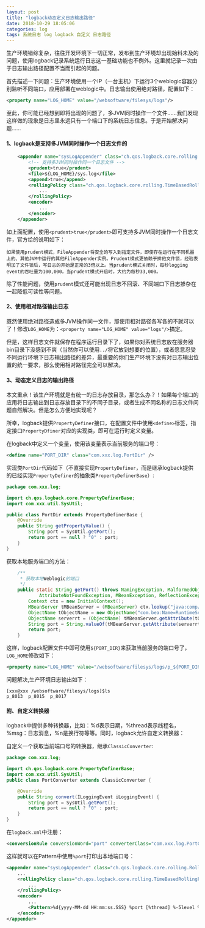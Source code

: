 ```yaml
---
layout: post
title: "logback动态定义日志输出路径"
date: 2018-10-29 18:05:06
categories: log
tags: 系统日志 log logback 自定义 日志路径
---
```

生产环境错综复杂，往往开发环境下一切正常，发布到生产环境却出现始料未及的问题，使用logback记录系统运行日志这一基础功能也不例外。这里就记录一次由于日志输出路径配置不当而引起的问题。 <!-- excerpt -->

首先描述一下问题：生产环境使用一个IP（一台主机）下运行3个weblogic容器分别监听不同端口，应用部署在weblogic中。日志输出使用绝对路径，配置如下：

```xml
<property name="LOG_HOME" value="/websoftware/filesys/logs"/>
```

至此，你可能已经想到即将出现的问题了，多JVM同时操作一个文件……我们发现这样做的现象是日志里永远只有一个端口下的系统日志信息。于是开始解决问题……

#### 1、logback是支持多JVM同时操作一个日志文件的

```xml
    <appender name="sysLogAppender" class="ch.qos.logback.core.rolling.RollingFileAppender">
        <!-- 支持多JVM同时操作同一个日志文件 -->
        <prudent>true</prudent> 
        <file>${LOG_HOME}/sys.log</file>
        <append>true</append>
        <rollingPolicy class="ch.qos.logback.core.rolling.TimeBasedRollingPolicy">
            ...
        </rollingPolicy>
        <encoder>
            ...
        </encoder>
    </appender>
``` 

如上面配置，使用`<prudent>true</prudent>`即可支持多JVM同时操作一个日志文件，官方给的说明如下：

    如果使用prudent模式，FileAppender将安全的写入到指定文件，即使存在运行在不同机器上的、其他JVM中运行的其他FileAppender实例。Prudent模式更依赖于排他文件锁，经验表明加了文件锁后，写日志的开始是正常的3倍以上。当prudent模式关闭时，每秒logging event的吞吐量为100,000，当prudent模式开启时，大约为每秒33,000。

除了性能问题，使用`prudent`模式还可能出现日志不回滚、不同端口下日志掺杂在一起降低可读性等问题。

#### 2、使用相对路径输出日志

既然使用绝对路径造成多JVM操作同一文件，那使用相对路径各写各的不就可以了！修改`LOG_HOME`为：`<property name="LOG_HOME" value="logs"/>`搞定。

但是，这样日志文件就保存在程序运行目录下了，如果你对系统日志放在服务器bin目录下没感到不爽（当然你可以使用`../`将它放到想要的位置），或者愿意忍受不同运行环境下日志输出路径的差异，最重要的你们生产环境下没有对日志输出位置的统一要求，那么使用相对路径完全可以解决。

#### 3、动态定义日志的输出路径

本文重点！该生产环境就是有统一的日志存放目录，那怎么办？！如果每个端口的应用将日志输出到日志存放目录下的不同子目录，或者生成不同名称的日志文件问题自然解决。但是怎么方便地实现呢？

所幸，logback提供`PropertyDefiner`接口，在配置文件中使用`<define>`标签，指定接口`PropertyDfiner`对应的实现类，即可在运行时定义变量。

在logback中定义一个变量，使用该变量表示当前服务的端口号：

```xml
<define name="PORT_DIR" class="com.xxx.log.PortDir" />
```

实现类`PortDir`代码如下（不直接实现`PropertyDefiner`，而是继承logback提供的已经实现`PropertyDefiner`的抽象类`PropertyDefinerBase`）:

```java
package com.xxx.log;

import ch.qos.logback.core.PropertyDefinerBase;
import com.xxx.util.SysUtil;

public class PortDir extends PropertyDefinerBase {
    @Override
    public String getPropertyValue() {
        String port = SysUtil.getPort();
        return port == null ? "0" : port;
    }
}
```

获取本地服务端口的方法：

```java
    /**
     * 获取本地Weblogic的端口
     */
    public static String getPort() throws NamingException, MalformedObjectNameException,
            AttributeNotFoundException, MBeanException, ReflectionException, InstanceNotFoundException {
        Context ctx = new InitialContext();
        MBeanServer tMBeanServer = (MBeanServer) ctx.lookup("java:comp/env/jmx/runtime");
        ObjectName tObjectName = new ObjectName("com.bea:Name=RuntimeService,Type=weblogic.management.mbeanservers.runtime.RuntimeServiceMBean");
        ObjectName serverrt = (ObjectName) tMBeanServer.getAttribute(tObjectName, "ServerRuntime");
        String port = String.valueOf(tMBeanServer.getAttribute(serverrt, "ListenPort"));
        return port;
    }
```

这样，logback配置文件中即可使用`${PORT_DIR}`来获取当前服务的端口号了，`LOG_HOME`修改如下：

```xml
<property name="LOG_HOME" value="/websoftware/filesys/logs/p_${PORT_DIR}"/>
```

问题解决,生产环境日志输出如下：

```
[xxx@xxx /websoftware/filesys/logs]$ls
p_8013  p_8015  p_8017
```

#### 附、自定义转换器

logback中提供多种转换器，比如：%d表示日期，%thread表示线程名，%msg：日志消息，%n是换行符等等。同时，logback允许自定义转换器：

自定义一个获取当前端口号的转换器，继承`ClassicConverter`:

```java
package com.xxx.log;

import ch.qos.logback.core.PropertyDefinerBase;
import com.xxx.util.SysUtil;
public class PortConverter extends ClassicConverter {

    @Override
    public String convert(ILoggingEvent iLoggingEvent) {
        String port = SysUtil.getPort();
        return port == null ? "0" : port;
    }
}
```

在`logback.xml`中注册：

```xml
<conversionRule conversionWord="port" converterClass="com.xxx.log.PortConverter" />
```

这样就可以在Pattern中使用`%port`打印出本地端口号：

```xml
<appender name="sysLogAppender" class="ch.qos.logback.core.rolling.RollingFileAppender">
    ...
    <rollingPolicy class="ch.qos.logback.core.rolling.TimeBasedRollingPolicy">
        ...
    </rollingPolicy>
    <encoder>
        ...
        <Pattern>%d{yyyy-MM-dd HH:mm:ss.SSS} %port [%thread] %-5level %logger{50} - %msg%n</Pattern>
    </encoder>
</appender>
```